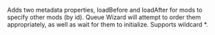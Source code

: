 Adds two metadata properties, loadBefore and loadAfter for mods to specify other mods (by
id). Queue Wizard will attempt to order them appropriately, as well as wait for them to
initialize. Supports wildcard \*.
